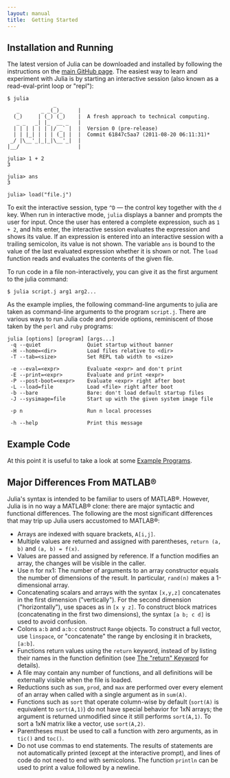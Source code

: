 ```yaml
---
layout: manual
title:  Getting Started
---
```


## Installation and Running

The latest version of Julia can be downloaded and installed by following the instructions on the [main GitHub page](https://github.com/JuliaLang/julia#readme).
The easiest way to learn and experiment with Julia is by starting an interactive session (also known as a read-eval-print loop or "repl"):

    $ julia
                   _
       _       _ _(_)_     |
      (_)     | (_) (_)    |  A fresh approach to technical computing.
       _ _   _| |_  __ _   |
      | | | | | | |/ _` |  |  Version 0 (pre-release)
      | | |_| | | | (_| |  |  Commit 61847c5aa7 (2011-08-20 06:11:31)*
     _/ |\__'_|_|_|\__'_|  |
    |__/                   |

    julia> 1 + 2
    3

    julia> ans
    3

    julia> load("file.j")

To exit the interactive session, type `^D` — the control key together with the `d` key.
When run in interactive mode, `julia` displays a banner and prompts the user for input.
Once the user has entered a complete expression, such as `1 + 2`, and hits enter, the interactive session evaluates the expression and shows its value.
If an expression is entered into an interactive session with a trailing semicolon, its value is not shown.
The variable `ans` is bound to the value of the last evaluated expression whether it is shown or not.
The `load` function reads and evaluates the contents of the given file.

To run code in a file non-interactively, you can give it as the first argument to the julia command:

    $ julia script.j arg1 arg2...

As the example implies, the following command-line arguments to julia are taken as command-line arguments to the program `script.j`.
There are various ways to run Julia code and provide options, reminiscent of those taken by the `perl` and `ruby` programs:

    julia [options] [program] [args...]
     -q --quiet               Quiet startup without banner
     -H --home=<dir>          Load files relative to <dir>
     -T --tab=<size>          Set REPL tab width to <size>

     -e --eval=<expr>         Evaluate <expr> and don't print
     -E --print=<expr>        Evaluate and print <expr>
     -P --post-boot=<expr>    Evaluate <expr> right after boot
     -L --load=file           Load <file> right after boot
     -b --bare                Bare: don't load default startup files
     -J --sysimage=file       Start up with the given system image file

     -p n                     Run n local processes

     -h --help                Print this message

## Example Code

At this point it is useful to take a look at some [Example Programs](../example-programs).

## Major Differences From MATLAB®

Julia's syntax is intended to be familiar to users of MATLAB®.
However, Julia is in no way a MATLAB® clone:
there are major syntactic and functional differences.
The following are the most significant differences that may trip up Julia users accustomed to MATLAB®:

- Arrays are indexed with square brackets, `A[i,j]`.
- Multiple values are returned and assigned with parentheses, `return (a, b)` and `(a, b) = f(x)`.
- Values are passed and assigned by reference. If a function modifies an array, the changes will be visible in the caller.
- Use n for nx1: The number of arguments to an array constructor equals the number of dimensions of the result.
In particular, `rand(n)` makes a 1-dimensional array.
- Concatenating scalars and arrays with the syntax `[x,y,z]` concatenates in the first dimension ("vertically").
For the second dimension ("horizontally"), use spaces as in `[x y z]`.
To construct block matrices (concatenating in the first two dimensions), the syntax `[a b; c d]` is used to avoid confusion.
- Colons `a:b` and `a:b:c` construct `Range` objects.
To construct a full vector, use `linspace`, or "concatenate" the range by enclosing it in brackets, `[a:b]`.
- Functions return values using the `return` keyword, instead of by listing their names in the function definition (see [The "return" Keyword](../functions#The+return+Keyword) for details).
- A file may contain any number of functions, and all definitions will be externally visible when the file is loaded.
- Reductions such as `sum`, `prod`, and `max` are performed over every element of an array when called with a single argument as in `sum(A)`.
- Functions such as `sort` that operate column-wise by default (`sort(A)` is equivalent to `sort(A,1)`) do not have special behavior for 1xN arrays; the argument is returned unmodified since it still performs `sort(A,1)`. To sort a 1xN matrix like a vector, use `sort(A,2)`.
- Parentheses must be used to call a function with zero arguments, as in `tic()` and `toc()`.
- Do not use commas to end statements. The results of statements are not automatically printed (except at the interactive prompt), and lines of code do not need to end with semicolons. The function `println` can be used to print a value followed by a newline.
